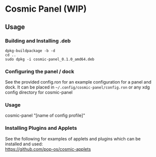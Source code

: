 # Cosmic Panel (WIP)

## Usage

### Building and Installing .deb

`dpkg-buildpackage -b -d`  
`cd ..`  
`sudo dpkg -i cosmic-panel_0.1.0_amd64.deb`  

### Configuring the panel / dock  
See the provided config.ron for an example configuration for a panel and dock. It can be placed in `~/.config/cosmic-panel/config.ron` or any xdg config directory for cosmic-panel

### Usage  
cosmic-panel "[name of config profile]"

### Installing Plugins and Applets  
See the following for examples of applets and plugins which can be installed and used:  
https://github.com/pop-os/cosmic-applets  
 
